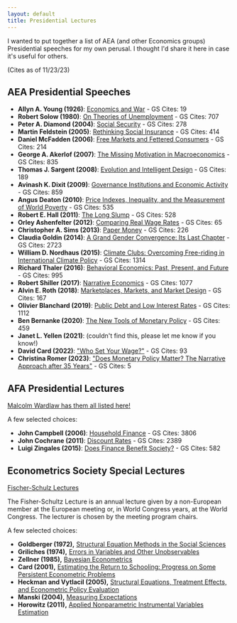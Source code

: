 ```yaml
---
layout: default
title: Presidential Lectures
---
```


I wanted to put together a list of AEA (and other Economics groups) Presidential speeches for my own perusal. I thought I'd share it here in case it's useful for others. 

(Cites as of 11/23/23)
## AEA Presidential Speeches

- **Allyn A. Young (1926)**: [Economics and War](https://paulgp.github.io/speeches/young_1926_aea.pdf) - GS Cites: 19
- **Robert Solow (1980)**: [On Theories of Unemployment](https://paulgp.github.io/speeches/solow_1980_aea.pdf) - GS Cites: 707
- **Peter A. Diamond (2004)**: [Social Security](https://paulgp.github.io/speeches/diamond_2004_aea.pdf) - GS Cites: 278
- **Martin Feldstein (2005)**: [Rethinking Social Insurance](https://paulgp.github.io/speeches/feldstein_2005_aea.pdf) - GS Cites: 414
- **Daniel McFadden (2006)**: [Free Markets and Fettered Consumers](https://paulgp.github.io/speeches/mcfadden_2006_aea.pdf) - GS Cites: 214
- **George A. Akerlof (2007)**: [The Missing Motivation in Macroeconomics](https://paulgp.github.io/speeches/akerlof_2007_aea.pdf) - GS Cites: 835
- **Thomas J. Sargent (2008)**: [Evolution and Intelligent Design](https://paulgp.github.io/speeches/sargent_2008_aea.pdf) - GS Cites: 189
- **Avinash K. Dixit (2009)**: [Governance Institutions and Economic Activity](https://paulgp.github.io/speeches/dixit_2009_aea.pdf) - GS Cites: 859
- **Angus Deaton (2010)**: [Price Indexes, Inequality, and the Measurement of World Poverty](https://paulgp.github.io/speeches/deaton_2010_aea.pdf) - GS Cites: 535
- **Robert E. Hall (2011)**: [The Long Slump](https://paulgp.github.io/speeches/hall_2011_aea.pdf) - GS Cites: 528
- **Orley Ashenfelter (2012)**: [Comparing Real Wage Rates](https://paulgp.github.io/speeches/ashenfelter_2012_aea.pdf) - GS Cites: 65
- **Christopher A. Sims (2013)**: [Paper Money](https://paulgp.github.io/speeches/sims_2013_aea.pdf) - GS Cites: 226
- **Claudia Goldin (2014)**: [A Grand Gender Convergence: Its Last Chapter](https://paulgp.github.io/speeches/goldin_2014_aea.pdf) - GS Cites: 2723
- **William D. Nordhaus (2015)**: [Climate Clubs: Overcoming Free-riding in International Climate Policy](https://paulgp.github.io/speeches/nordhaus_2015_aea.pdf) - GS Cites: 1314
- **Richard Thaler (2016)**: [Behavioral Economics: Past, Present, and Future](https://paulgp.github.io/speeches/thaler_2016_aea.pdf) - GS Cites: 995
- **Robert Shiller (2017)**: [Narrative Economics](https://paulgp.github.io/speeches/shiller_2017_aea.pdf) - GS Cites: 1077
- **Alvin E. Roth (2018)**: [Marketplaces, Markets, and Market Design](https://paulgp.github.io/speeches/roth_2018_aea.pdf) - GS Cites: 167
- **Olivier Blanchard (2019)**: [Public Debt and Low Interest Rates](https://paulgp.github.io/speeches/blanchard_2019_aea.pdf) - GS Cites: 1112
- **Ben Bernanke (2020)**: [The New Tools of Monetary Policy](https://paulgp.github.io/speeches/bernanke_2020_aea.pdf) - GS Cites: 459
- **Janet L. Yellen (2021)**: (couldn't find this, please let me know if you know!)
- **David Card (2022)**: ["Who Set Your Wage?"](https://paulgp.github.io/speeches/card_2022_aea.pdf) - GS Cites: 93
- **Christina Romer (2023)**: ["Does Monetary Policy Matter? The Narrative Approach after 35 Years"](https://paulgp.github.io/speeches/romer_2023_aea.pdf) - GS Cites: 5

## AFA Presidential Lectures

[Malcolm Wardlaw has them all listed here!](https://www.malcolmwardlaw.info/afa-presidential-addresses)

A few selected choices:

- **John Campbell (2006)**: [Household Finance](https://paulgp.github.io/speeches/campbell_2006_afa.pdf) - GS Cites: 3806
- **John Cochrane (2011)**: [Discount Rates](https://paulgp.github.io/speeches/cochrane_2011_afa.pdf) - GS Cites: 2389
- **Luigi Zingales (2015)**: [Does Finance Benefit Society?](https://paulgp.github.io/speeches/zingales_2015_afa.pdf) - GS Cites: 582

## Econometrics Society Special Lectures 
[Fischer-Schulz Lectures](https://www.econometricsociety.org/society/special-lectures/fisher-schultz-lecture)

The Fisher-Schultz Lecture is an annual lecture given by a non-European member at the European meeting or, in World Congress years, at the World Congress. The lecturer is chosen by the meeting program chairs.

A few selected choices:

- **Goldberger (1972),** [Structural Equation Methods in the Social Sciences](https://paulgp.github.io/speeches/goldberger_1972_fischer.pdf)
- **Griliches (1974),** [Errors in Variables and Other Unobservables](https://paulgp.github.io/speeches/griliches_1974_fischer.pdf)
- **Zellner (1985),** [Bayesian Econometrics](https://paulgp.github.io/speeches/zellner_1985_fischer.pdf)
- **Card (2001),** [Estimating the Return to Schooling: Progress on Some Persistent Econometric Problems](https://paulgp.github.io/speeches/card_2001_fischer.pdf)
- **Heckman and Vytlacil (2005),** [Structural Equations, Treatment Effects, and Econometric Policy Evaluation](https://paulgp.github.io/speeches/heckman_2005_fischer.pdf)
- **Manski (2004),** [Measuring Expectations](https://paulgp.github.io/speeches/manski_2004_fischer.pdf)
- **Horowitz (2011),** [Applied Nonparametric Instrumental Variables Estimation](https://paulgp.github.io/speeches/horowitz_2011_fischer.pdf)